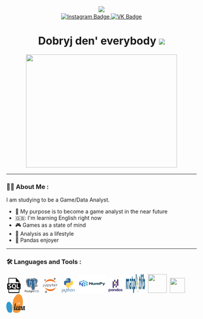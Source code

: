 
<div id="header" align="center">
  <img src="https://media.giphy.com/media/ZEUODEtQiUZWGg6IHR/giphy.gif" width="100"/>
</div>
<div id="badges" id="header" align="center">
  <a href="https://www.instagram.com/ig_suvorov/">
    <img src="https://img.shields.io/badge/Instagram-orange?style=for-the-badge&logo=appveyor&logo=Instagram&logoColor=white" alt="Instagram Badge"/>
  </a>
  <a href="https://vk.com/id154124531">
    <img src="https://img.shields.io/badge/VK-blue?style=for-the-badge&logo=appveyor&logo=VK&logoColor=white" alt="VK Badge"/>
  </a>
</div>
<h1 id="header" align="center">
  Dobryj den' everybody
  <img src="https://media.giphy.com/media/VFenY8Hh3g4Lxbzghy/giphy.gif" width="100px"/>
</h1>
<div align="center">
  <img src="https://media.giphy.com/media/ywECUVXt35bJ8td9wg/giphy.gif" width="400" height="300"/>
</div>

---

### :student: About Me :
I am studying to be a Game/Data Analyst.
- :muscle: My purpose is to become a game analyst in the near future
- 🇬🇧: I'm learning English right now
- :video_game: Games as a state of mind
- :test_tube: Analysis as a lifestyle
- :orange_heart: Pandas enjoyer

---

### :hammer_and_wrench: Languages and Tools :
<div>
  <img src="https://github.com/igsuvorov/igsuvorov/blob/main/sql-file-format-svgrepo-com.svg" width="40" height="40"/>&nbsp;
  <img src="https://github.com/devicons/devicon/blob/master/icons/postgresql/postgresql-original-wordmark.svg" width="40" height="40"/>&nbsp;
  <img src="https://github.com/devicons/devicon/blob/master/icons/jupyter/jupyter-original-wordmark.svg" width="40" height="40"/>&nbsp;
  <img src="https://github.com/devicons/devicon/blob/master/icons/python/python-original-wordmark.svg" width="40" height="40"/>&nbsp;
  <img src="https://github.com/devicons/devicon/blob/master/icons/numpy/numpy-original-wordmark.svg" width="70" height="50"/>&nbsp;
  <img src="https://github.com/devicons/devicon/blob/master/icons/pandas/pandas-original-wordmark.svg" width="40" height="40"/>&nbsp;
  <img src="https://github.com/igsuvorov/igsuvorov/blob/main/matplotlib-seeklogo.com.svg" width="50" height="50"/>&nbsp;
  <img src="https://github.com/mwaskom/seaborn/blob/master/doc/_static/logo-wide-lightbg.svg" width="50" height="50"/>&nbsp;
  <img src="https://github.com/valohai/ml-logos/blob/master/scipy.svg" width="40" height="40"/>&nbsp;
  <img src="https://github.com/igsuvorov/igsuvorov/blob/main/Scikit_learn_logo_small.svg" width="50" height="50"/>&nbsp;
<div>



<!--
**igsuvorov/igsuvorov** is a ✨ _special_ ✨ repository because its `README.md` (this file) appears on your GitHub profile.

Here are some ideas to get you started:

- 🔭 I’m currently working on ...
- 🌱 I’m currently learning ...
- 👯 I’m looking to collaborate on ...
- 🤔 I’m looking for help with ...
- 💬 Ask me about ...
- 📫 How to reach me: ...
- 😄 Pronouns: ...
- ⚡ Fun fact: ...
-->


